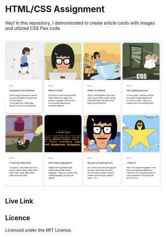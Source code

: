 # HTML/CSS Assignment
Hey! In this repository, I demonstrated to create article cards with images and utilzied CSS Flex code. 

‍
![CSS - Flex Cartoon Page](02_CSS_Cartoon_FlexPractice.png)


## Live Link



## Licence
Licensed under the MIT License.
